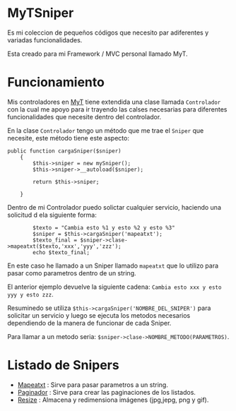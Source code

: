 MyTSniper
=========

Es mi coleccion de pequeños códigos que necesito par adiferentes y variadas funcionalidades.

Esta creado para mi Framework / MVC personal llamado MyT.

# Funcionamiento

Mis controladores en [MyT][1] tiene extendida una clase llamada `Controlador` con la cual me apoyo para ir trayendo las calses necesarias para diferentes funcionalidades que necesite dentro del controlador.

En la clase `Controlador` tengo un método que me trae el `Sniper` que necesite, este método tiene este aspecto:

```
public function cargaSniper($sniper)
	{
		$this->sniper = new mySniper();
		$this->sniper->__autoload($sniper);	
		
		return $this->sniper;
		
	}

```

Dentro de mi Controlador puedo solictar cualquier servicio, haciendo una solicitud d ela siguiente forma:

```
		$texto = "Cambia esto %1 y esto %2 y esto %3"
		$sniper = $this->cargaSniper('mapeatxt');
		$texto_final = $sniper->clase->mapeatxt($texto,'xxx','yyy','zzz');
		echo $texto_final;

```

En este caso he llamado a un Sniper llamado `mapeatxt` que lo utilizo para pasar como parametros dentro de un string.

El anterior ejemplo devuelve la siguiente cadena: `Cambia esto xxx y esto yyy y esto zzz`.

Resuminedo se utiliza `$this->cargaSniper('NOMBRE_DEL_SNIPER')` para solicitar un servicio y luego se ejecuta los metodos necesarios dependiendo de la manera de funcionar de cada Sniper.

Para llamar a un metodo seria: `$sniper->clase->NOMBRE_METODO(PARAMETROS)`.


# Listado de Snipers

- [Mapeatxt][2] : Sirve para pasar parametros a un string.
- [Paginador][3] : Sirve para crear las paginaciones de los listados.
- [Resize][4] : Almacena y redimensiona imágenes (jpg,jepg, png y gif).

[1]: https://github.com/Didweb/MyT
[2]: mapeatxt.md
[3]: paginador.md
[4]: resize.md
